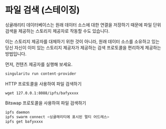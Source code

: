 # 파일 검색 (스테이징)

싱귤래리티 데이터베이스는 원래 데이터 소스에 대한 연결을 저장하기 때문에 파일 단위 검색을 제공하는 스토리지 제공자로 작동할 수도 있습니다. 

이는 스토리지 제공자를 대체하기 위한 것이 아니라, 원래 데이터 소스를 소유하고 있는 당신 자신이 이미 있는 스토리지 제공자가 제공하는 검색 프로토콜을 편리하게 제공하는 방법입니다.

먼저, 컨텐츠 제공자를 실행해 보세요.

```sh
singularitu run content-provider
```

HTTP 프로토콜을 사용하여 파일 검색하기

```
wget 127.0.0.1:8088/ipfs/bafyxxxx
```

Bitswap 프로토콜을 사용하여 파일 검색하기

```sh
ipfs daemon
ipfs swarm connect <싱귤래리티에 표시된 멀티 어드레스>
ipfs get bafyxxxx
```